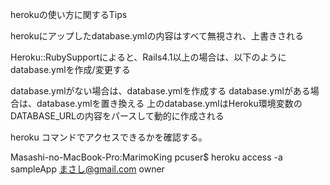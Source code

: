 herokuの使い方に関するTips

herokuにアップしたdatabase.ymlの内容はすべて無視され、上書きされる

Heroku::RubySupportによると、Rails4.1以上の場合は、以下のようにdatabase.ymlを作成/変更する

database.ymlがない場合は、database.ymlを作成する
database.ymlがある場合は、database.ymlを置き換える
上のdatabase.ymlはHeroku環境変数のDATABASE_URLの内容をパースして動的に作成される

heroku コマンドでアクセスできるかを確認する。

Masashi-no-MacBook-Pro:MarimoKing pcuser$ heroku access -a sampleApp
まさし@gmail.com  owner
